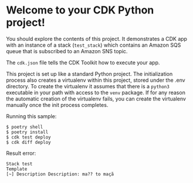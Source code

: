 
# Welcome to your CDK Python project!

You should explore the contents of this project. It demonstrates a CDK app with an instance of a stack (`test_stack`)
which contains an Amazon SQS queue that is subscribed to an Amazon SNS topic.

The `cdk.json` file tells the CDK Toolkit how to execute your app.

This project is set up like a standard Python project.  The initialization process also creates
a virtualenv within this project, stored under the .env directory.  To create the virtualenv
it assumes that there is a `python3` executable in your path with access to the `venv` package.
If for any reason the automatic creation of the virtualenv fails, you can create the virtualenv
manually once the init process completes.

Running this sample:

```
$ poetry shell
$ poetry install
$ cdk test deploy
$ cdk diff deploy
```

Result error:

```
Stack test
Template
[~] Description Description: ma?? to maçã
```